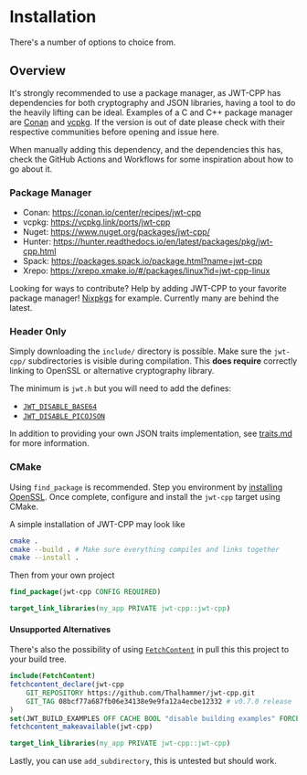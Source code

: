 # Installation

There's a number of options to choice from.

## Overview

It's strongly recommended to use a package manager, as JWT-CPP has dependencies for both 
cryptography and JSON libraries, having a tool to do the heavily lifting can be ideal.
Examples of a C and C++ package manager are [Conan](https://conan.io/) and [vcpkg](https://vcpkg.io/). If the version is out of date please check with their respective communities before opening and issue here.

When manually adding this dependency, and the dependencies this has, check the GitHub Actions and Workflows for some inspiration about how to go about it.

### Package Manager

- Conan: https://conan.io/center/recipes/jwt-cpp
- vcpkg: https://vcpkg.link/ports/jwt-cpp
- Nuget: https://www.nuget.org/packages/jwt-cpp/
- Hunter: https://hunter.readthedocs.io/en/latest/packages/pkg/jwt-cpp.html
- Spack: https://packages.spack.io/package.html?name=jwt-cpp
- Xrepo: https://xrepo.xmake.io/#/packages/linux?id=jwt-cpp-linux

Looking for ways to contribute? Help by adding JWT-CPP to your favorite package manager!
[Nixpkgs](https://github.com/NixOS/nixpkgs) for example. Currently many are behind the latest.

### Header Only

Simply downloading the `include/` directory is possible.
Make sure the `jwt-cpp/` subdirectories is visible during compilation.
This **does require** correctly linking to OpenSSL or alternative cryptography library.

The minimum is `jwt.h` but you will need to add the defines:

- [`JWT_DISABLE_BASE64`](https://github.com/Thalhammer/jwt-cpp/blob/c9a511f436eaa13857336ebeb44dbc5b7860fe01/include/jwt-cpp/jwt.h#L11)
- [`JWT_DISABLE_PICOJSON`](https://github.com/Thalhammer/jwt-cpp/blob/c9a511f436eaa13857336ebeb44dbc5b7860fe01/include/jwt-cpp/jwt.h#L4)

In addition to providing your own JSON traits implementation, see [traits.md](traits.ms) for more information.

### CMake

Using `find_package` is recommended. Step you environment by [installing OpenSSL](https://github.com/openssl/openssl/blob/master/INSTALL.md). Once complete, configure and install the `jwt-cpp` target using CMake.

A simple installation of JWT-CPP may look like

```sh
cmake .
cmake --build . # Make sure everything compiles and links together
cmake --install .
```

Then from your own project

```cmake
find_package(jwt-cpp CONFIG REQUIRED)

target_link_libraries(my_app PRIVATE jwt-cpp::jwt-cpp)
```

#### Unsupported Alternatives

There's also the possibility of using [`FetchContent`](https://cmake.org/cmake/help/latest/module/FetchContent.html#examples) in pull this this project to your build tree.

```cmake
include(FetchContent)
fetchcontent_declare(jwt-cpp 
    GIT_REPOSITORY https://github.com/Thalhammer/jwt-cpp.git
    GIT_TAG 08bcf77a687fb06e34138e9e9fa12a4ecbe12332 # v0.7.0 release
)
set(JWT_BUILD_EXAMPLES OFF CACHE BOOL "disable building examples" FORCE)
fetchcontent_makeavailable(jwt-cpp)

target_link_libraries(my_app PRIVATE jwt-cpp::jwt-cpp)
```

Lastly, you can use `add_subdirectory`, this is untested but should work.
